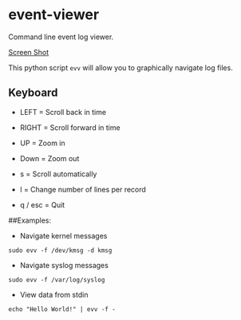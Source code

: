 # event-viewer

Command line event log viewer.

[Screen Shot](https://raw.githubusercontent.com/wheresjames/event-viewer/master/docs/imgs/view-kmsg.png)

This python script `evv` will allow you to graphically navigate log files.

## Keyboard

* LEFT = Scroll back in time
* RIGHT = Scroll forward in time
* UP = Zoom in
* Down = Zoom out

* s = Scroll automatically
* l = Change number of lines per record
* q / esc = Quit


##Examples:

* Navigate kernel messages

`sudo evv -f /dev/kmsg -d kmsg`

* Navigate syslog messages

`sudo evv -f /var/log/syslog`

* View data from stdin

`echo "Hello World!" | evv -f -`


